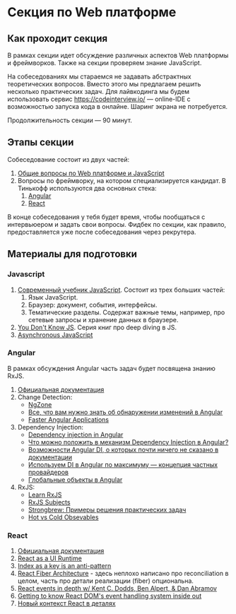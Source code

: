 # Секция по Web платформе

## Как проходит секция
В рамках секции идет обсуждение различных аспектов Web платформы и фреймворков. Также на секции проверяем знание JavaScript.

На собеседованиях мы стараемся не задавать абстрактных теоретических вопросов. Вместо этого мы предлагаем решить несколько практических задач. Для лайвкодинга мы будем использовать сервис https://codeinterview.io/ — online-IDE с возможностью запуска кода в онлайне. Шаринг экрана не потребуется.

Продолжительность секции — 90 минут.

## Этапы секции
Собеседование состоит из двух частей:

1. [Общие вопросы по Web платформе и JavaScript](#javascript)
2. Вопросы по фреймворку, на котором специализируется кандидат. В Тинькофф используются два основных стека:
   1. [Angular](#angular)
   2. [React](#react)
   
В конце собеседования у тебя будет время, чтобы пообщаться с интервьюером и задать свои вопросы. Фидбек по секции, как правило, предоставляется уже после собеседования через рекрутера.

## Материалы для подготовки

### Javascript

1. [Современный учебник JavaScript](https://learn.javascript.ru/). Состоит из трех больших частей:
   1. Язык JavaScript.
   1. Браузер: документ, события, интерфейсы.
   1. Тематические разделы. Содержат важные темы, например, про сетевые запросы и хранение данных в браузере.
2. [You Don't Know JS](https://github.com/getify/You-Dont-Know-JS). Серия книг про deep diving в JS.
3. [Asynchronous JavaScript](https://developer.mozilla.org/en-US/docs/Learn/JavaScript/Asynchronous)

### Angular

В рамках обсуждения Angular часть задач будет посвящена знанию RxJS.

1. [Официальная документация](https://angular.io/docs)
2. Change Detection:
   - [NgZone](https://angular.io/guide/zone)
   - [Все, что вам нужно знать об обнаружении изменений в Angular](https://habr.com/ru/post/327004/)
   - [Faster Angular Applications](https://blog.mgechev.com/2017/11/11/faster-angular-applications-onpush-change-detection-immutable-part-1/)
3. Dependency Injection:
   - [Dependency injection in Angular](https://angular.io/guide/dependency-injection)
   - [Что можно положить в механизм Dependency Injection в Angular?](https://habr.com/ru/company/tinkoff/blog/516622/)
   - [Возможности Angular DI, о которых почти ничего не сказано в документации](https://habr.com/ru/company/tinkoff/blog/523160/)
   - [Используем DI в Angular по максимуму — концепция частных провайдеров](https://habr.com/ru/company/tinkoff/blog/507906/)
   - [Глобальные объекты в Angular](https://habr.com/ru/company/tinkoff/blog/548510/)
4. RxJS:
   - [Learn RxJS](https://www.learnrxjs.io/)
   - [RxJS Subjects](https://aalexeev239.github.io/rxjs-subjects/)
   - [Strongbrew: Примеры решения практических задач](https://blog.strongbrew.io/tag/RxJS/)
   - [Hot vs Cold Obsevables](https://benlesh.medium.com/hot-vs-cold-observables-f8094ed53339#.8x9uam5rg)

### React

1. [Официальная документация](https://reactjs.org/docs/getting-started.html)
1. [React as a UI Runtime](https://overreacted.io/react-as-a-ui-runtime/)
1. [Index as a key is an anti-pattern](https://medium.com/@robinpokorny/index-as-a-key-is-an-anti-pattern-e0349aece318)
1. [React Fiber Architecture](https://github.com/acdlite/react-fiber-architecture) - здесь неплохо написано про reconciliation в целом, часть про детали реализации (fiber) опциональна.
1. [React events in depth w/ Kent C. Dodds, Ben Alpert, & Dan Abramov](https://www.youtube.com/watch?v=dRo_egw7tBc)
1. [Getting to know React DOM's event handling system inside out](https://medium.com/the-guild/getting-to-know-react-doms-event-handling-system-inside-out-378c44d2a5d0)
1. [Новый контекст React в деталях](https://blog.csssr.ru/2018/04/06/new-react-context)
